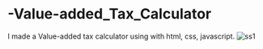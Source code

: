 # -Value-added_Tax_Calculator
I made a Value-added tax calculator using with html, css, javascript.
![ss1](https://user-images.githubusercontent.com/80225142/221382112-3c8e79e5-8ec9-4d42-93e7-b2558057bbd9.png)
